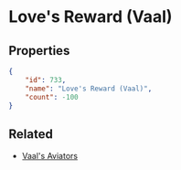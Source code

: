# Love's Reward (Vaal)

<no description available>

## Properties

```json
{
    "id": 733,
    "name": "Love's Reward (Vaal)",
    "count": -100
}
```

## Related

- [Vaal's Aviators](../items/20806-vaal-s-aviators.md)


